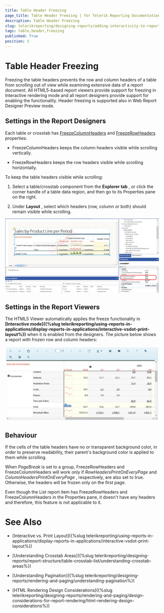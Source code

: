 ```yaml
---
title: Table Header Freezing
page_title: Table Header Freezing | for Telerik Reporting Documentation
description: Table Header Freezing
slug: telerikreporting/designing-reports/adding-interactivity-to-reports/table-header-freezing
tags: table,header,freezing
published: True
position: 5
---
```


# Table Header Freezing



Freezing the table headers prevents the row and column headers of a table from scrolling out of view while examining extensive data of a report document.         All HTML5-based report viewers provide support for freezing in Interactive rendering mode and all report designers provide support for enabling the functionality.         Header freezing is supported also in Web Report Designer Preview mode.       

## Settings in the Report Designers

Each table or crosstab has [FreezeColumnHeaders](/reporting/api/Telerik.Reporting.Table#Telerik_Reporting_Table_FreezeColumnHeaders) and           [FreezeRowHeaders](/reporting/api/Telerik.Reporting.Table#Telerik_Reporting_Table_FreezeRowHeaders) properties:         

* FreezeColumnHeaders keeps the column headers visible while scrolling vertically.             

* FreezeRowHeaders keeps the row headers visible while scrolling horizontally.             

To keep the table headers visible while scrolling:         

1. Select a table/crosstab component from the __Explorer tab__ , or click the corner handle of a table data region, and then               go to its Properties pane on the right.             

1. Under __Layout__ , select which headers (row, column or both) should remain visible while scrolling.               

  ![Table Freeze Headers Designer](images/TableFreezeHeadersDesigner.png)

## Settings in the Report Viewers

The HTML5 Viewer automatically applies the freeze functionality in __[Interactive mode]({%slug telerikreporting/using-reports-in-applications/display-reports-in-applications/interactive-vsdot-print-layout%})__            when it is enabled from the designers.           The picture below shows a report with frozen row and column headers:           

  ![Table Freeze Headers Viewer](images/TableFreezeHeadersViewer.png)

## Behaviour

If the cells of the table headers have no or transparent background color, in order to preserve readability, their parent's background color           is applied to them while scrolling.         

When *PageBreak*  is set to a group, FreezeRowHeaders and FreezeColumnHeaders will work only if           *RowHeadersPrintOnEveryPage*  and *ColumnHeadersPrintOnEveryPage* , respectively, are also set to true.           Otherwise, the headers will be frozen only on the first page.         

Even though the List report item has FreezeRowHeaders and FreezeColumnHeaders in the Properties pane, it doesn't have any headers           and therefore, this feature is not applicable to it.         

# See Also


 * [Interactive vs. Print Layout]({%slug telerikreporting/using-reports-in-applications/display-reports-in-applications/interactive-vsdot-print-layout%})

 * [Understanding Crosstab Areas]({%slug telerikreporting/designing-reports/report-structure/table-crosstab-list/understanding-crosstab-areas%})

 * [Understanding Pagination]({%slug telerikreporting/designing-reports/rendering-and-paging/understanding-pagination%})

 * [HTML Rendering Design Considerations]({%slug telerikreporting/designing-reports/rendering-and-paging/design-considerations-for-report-rendering/html-rendering-design-considerations%})
